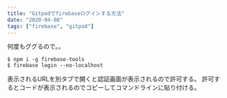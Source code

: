 ```yaml
---
title: "Gitpodでfirebaseログインする方法"
date: "2020-04-08"
tags: ["firebase", "gitpod"]
---
```


何度もググるので。。

```
$ npm i -g firebase-tools
$ firebase login --no-localhost
```

表示されるURLを別タブで開くと認証画面が表示されるので許可する。
許可するとコードが表示されるのでコピーしてコマンドラインに貼り付ける。
